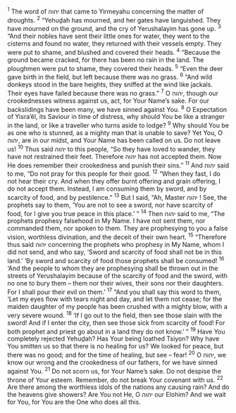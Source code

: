 <sup>1</sup> The word of יהוה that came to Yirmeyahu concerning the matter of droughts.
<sup>2</sup> “Yehuḏah has mourned, and her gates have languished. They have mourned on the ground, and the cry of Yerushalayim has gone up.
<sup>3</sup> “And their nobles have sent their little ones for water, they went to the cisterns and found no water, they returned with their vessels empty. They were put to shame, and blushed and covered their heads.
<sup>4</sup> “Because the ground became cracked, for there has been no rain in the land. The ploughmen were put to shame, they covered their heads.
<sup>5</sup> “Even the deer gave birth in the field, but left because there was no grass.
<sup>6</sup> “And wild donkeys stood in the bare heights, they sniffed at the wind like jackals. Their eyes have failed because there was no grass.”
<sup>7</sup> O יהוה, though our crookednesses witness against us, act, for Your Name’s sake. For our backslidings have been many, we have sinned against You.
<sup>8</sup> O Expectation of Yisra’ĕl, its Saviour in time of distress, why should You be like a stranger in the land, or like a traveller who turns aside to lodge?
<sup>9</sup> Why should You be as one who is stunned, as a mighty man that is unable to save? Yet You, O יהוה, are in our midst, and Your Name has been called on us. Do not leave us!
<sup>10</sup> Thus said יהוה to this people, “So they have loved to wander, they have not restrained their feet. Therefore יהוה has not accepted them. Now He does remember their crookedness and punish their sins.”
<sup>11</sup> And יהוה said to me, “Do not pray for this people for their good.
<sup>12</sup> “When they fast, I do not hear their cry. And when they offer burnt offering and grain offering, I do not accept them. Instead, I am consuming them by sword, and by scarcity of food, and by pestilence.”
<sup>13</sup> But I said, “Ah, Master יהוה ! See, the prophets say to them, ‘You are not to see a sword, nor have scarcity of food, for I give you true peace in this place.’ ”
<sup>14</sup> Then יהוה said to me, “The prophets prophesy falsehood in My Name. I have not sent them, nor commanded them, nor spoken to them. They are prophesying to you a false vision, worthless divination, and the deceit of their own heart.
<sup>15</sup> “Therefore thus said יהוה concerning the prophets who prophesy in My Name, whom I did not send, and who say, ‘Sword and scarcity of food shall not be in this land.’ ‘By sword and scarcity of food those prophets shall be consumed!
<sup>16</sup> ‘And the people to whom they are prophesying shall be thrown out in the streets of Yerushalayim because of the scarcity of food and the sword, with no one to bury them – them nor their wives, their sons nor their daughters. For I shall pour their evil on them.’
<sup>17</sup> “And you shall say this word to them, ‘Let my eyes flow with tears night and day, and let them not cease; for the maiden daughter of my people has been crushed with a mighty blow, with a very severe wound.
<sup>18</sup> ‘If I go out to the field, then see those slain with the sword! And if I enter the city, then see those sick from scarcity of food! For both prophet and priest go about in a land they do not know.’ ”
<sup>19</sup> Have You completely rejected Yehuḏah? Has Your being loathed Tsiyon? Why have You smitten us so that there is no healing for us? We looked for peace, but there was no good; and for the time of healing, but see – fear!
<sup>20</sup> O יהוה, we know our wrong and the crookedness of our fathers, for we have sinned against You.
<sup>21</sup> Do not scorn us, for Your Name’s sake. Do not despise the throne of Your esteem. Remember, do not break Your covenant with us.
<sup>22</sup> Are there among the worthless idols of the nations any causing rain? And do the heavens give showers? Are You not He, O יהוה our Elohim? And we wait for You, for You are the One who does all this.
